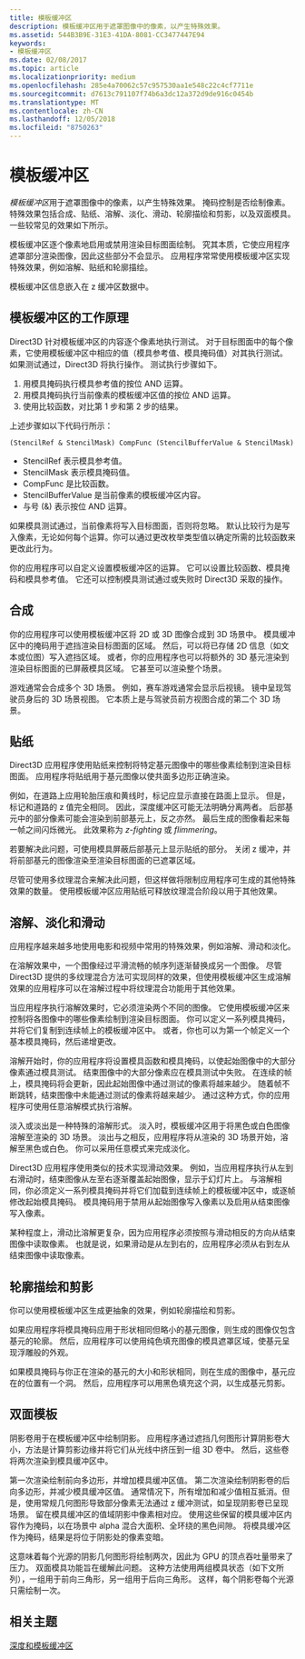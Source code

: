 ```yaml
---
title: 模板缓冲区
description: 模板缓冲区用于遮罩图像中的像素，以产生特殊效果。
ms.assetid: 544B3B9E-31E3-41DA-8081-CC3477447E94
keywords:
- 模板缓冲区
ms.date: 02/08/2017
ms.topic: article
ms.localizationpriority: medium
ms.openlocfilehash: 285e4a70062c57c957530aa1e548c22c4cf7711e
ms.sourcegitcommit: d7613c791107f74b6a3dc12a372d9de916c0454b
ms.translationtype: MT
ms.contentlocale: zh-CN
ms.lasthandoff: 12/05/2018
ms.locfileid: "8750263"
---
```

# <a name="stencil-buffers"></a>模板缓冲区


*模板缓冲区*用于遮罩图像中的像素，以产生特殊效果。 掩码控制是否绘制像素。 特殊效果包括合成、贴纸、溶解、淡化、滑动、轮廓描绘和剪影，以及双面模具。 一些较常见的效果如下所示。

模板缓冲区逐个像素地启用或禁用渲染目标图面绘制。 究其本质，它使应用程序遮罩部分渲染图像，因此这些部分不会显示。 应用程序常常使用模板缓冲区实现特殊效果，例如溶解、贴纸和轮廓描绘。

模板缓冲区信息嵌入在 z 缓冲区数据中。

## <a name="span-idhowthestencilbufferworksspanspan-idhowthestencilbufferworksspanspan-idhowthestencilbufferworksspanhow-the-stencil-buffer-works"></a><span id="How_the_Stencil_Buffer_Works"></span><span id="how_the_stencil_buffer_works"></span><span id="HOW_THE_STENCIL_BUFFER_WORKS"></span>模板缓冲区的工作原理


Direct3D 针对模板缓冲区的内容逐个像素地执行测试。 对于目标图面中的每个像素，它使用模板缓冲区中相应的值（模具参考值、模具掩码值）对其执行测试。 如果测试通过，Direct3D 将执行操作。 测试执行步骤如下。

1.  用模具掩码执行模具参考值的按位 AND 运算。
2.  用模具掩码执行当前像素的模板缓冲区值的按位 AND 运算。
3.  使用比较函数，对比第 1 步和第 2 步的结果。

上述步骤如以下代码行所示：

```
(StencilRef & StencilMask) CompFunc (StencilBufferValue & StencilMask)
```

-   StencilRef 表示模具参考值。
-   StencilMask 表示模具掩码值。
-   CompFunc 是比较函数。
-   StencilBufferValue 是当前像素的模板缓冲区内容。
-   与号 (&) 表示按位 AND 运算。

如果模具测试通过，当前像素将写入目标图面，否则将忽略。 默认比较行为是写入像素，无论如何每个运算。你可以通过更改枚举类型值以确定所需的比较函数来更改此行为。

你的应用程序可以自定义设置模板缓冲区的运算。 它可以设置比较函数、模具掩码和模具参考值。 它还可以控制模具测试通过或失败时 Direct3D 采取的操作。

## <a name="span-idcompositingspanspan-idcompositingspanspan-idcompositingspancompositing"></a><span id="Compositing"></span><span id="compositing"></span><span id="COMPOSITING"></span>合成


你的应用程序可以使用模板缓冲区将 2D 或 3D 图像合成到 3D 场景中。 模具缓冲区中的掩码用于遮挡渲染目标图面的区域。 然后，可以将已存储 2D 信息（如文本或位图）写入遮挡区域。 或者，你的应用程序也可以将额外的 3D 基元渲染到渲染目标图面的已屏蔽模具区域。 它甚至可以渲染整个场景。

游戏通常会合成多个 3D 场景。 例如，赛车游戏通常会显示后视镜。 镜中呈现驾驶员身后的 3D 场景视图。 它本质上是与驾驶员前方视图合成的第二个 3D 场景。

## <a name="span-iddecalingspanspan-iddecalingspanspan-iddecalingspandecaling"></a><span id="Decaling"></span><span id="decaling"></span><span id="DECALING"></span>贴纸


Direct3D 应用程序使用贴纸来控制将特定基元图像中的哪些像素绘制到渲染目标图面。 应用程序将贴纸用于基元图像以使共面多边形正确渲染。

例如，在道路上应用轮胎压痕和黄线时，标记应显示直接在路面上显示。 但是，标记和道路的 z 值完全相同。 因此，深度缓冲区可能无法明确分离两者。 后部基元中的部分像素可能会渲染到前部基元上，反之亦然。 最后生成的图像看起来每一帧之间闪烁微光。 此效果称为 *z-fighting* 或 *flimmering*。

若要解决此问题，可使用模具屏蔽后部基元上显示贴纸的部分。 关闭 z 缓冲，并将前部基元的图像渲染至渲染目标图面的已遮罩区域。

尽管可使用多纹理混合来解决此问题，但这样做将限制应用程序可生成的其他特殊效果的数量。 使用模板缓冲区应用贴纸可释放纹理混合阶段以用于其他效果。

## <a name="span-iddissolvesfadesandswipesspanspan-iddissolvesfadesandswipesspanspan-iddissolvesfadesandswipesspandissolves-fades-and-swipes"></a><span id="Dissolves__fades__and_swipes"></span><span id="dissolves__fades__and_swipes"></span><span id="DISSOLVES__FADES__AND_SWIPES"></span>溶解、淡化和滑动


应用程序越来越多地使用电影和视频中常用的特殊效果，例如溶解、滑动和淡化。

在溶解效果中，一个图像经过平滑流畅的帧序列逐渐替换成另一个图像。 尽管 Direct3D 提供的多纹理混合方法可实现同样的效果，但使用模板缓冲区生成溶解效果的应用程序可以在溶解过程中将纹理混合功能用于其他效果。

当应用程序执行溶解效果时，它必须渲染两个不同的图像。 它使用模板缓冲区来控制将各图像中的哪些像素绘制到渲染目标图面。 你可以定义一系列模具掩码，并将它们复制到连续帧上的模板缓冲区中。 或者，你也可以为第一个帧定义一个基本模具掩码，然后递增更改。

溶解开始时，你的应用程序将设置模具函数和模具掩码，以使起始图像中的大部分像素通过模具测试。 结束图像中的大部分像素应在模具测试中失败。 在连续的帧上，模具掩码将会更新，因此起始图像中通过测试的像素将越来越少。 随着帧不断跳转，结束图像中未能通过测试的像素将越来越少。 通过这种方式，你的应用程序可使用任意溶解模式执行溶解。

淡入或淡出是一种特殊的溶解形式。 淡入时，模板缓冲区用于将黑色或白色图像溶解至渲染的 3D 场景。 淡出与之相反，应用程序将从渲染的 3D 场景开始，溶解至黑色或白色。 你可以采用任意模式来完成淡化。

Direct3D 应用程序使用类似的技术实现滑动效果。 例如，当应用程序执行从左到右滑动时，结束图像从左至右逐渐覆盖起始图像，显示于幻灯片上。 与溶解相同，你必须定义一系列模具掩码并将它们加载到连续帧上的模板缓冲区中，或逐帧修改起始模具掩码。 模具掩码用于禁用从起始图像写入像素以及启用从结束图像写入像素。

某种程度上，滑动比溶解更复杂，因为应用程序必须按照与滑动相反的方向从结束图像中读取像素。 也就是说，如果滑动是从左到右的，应用程序必须从右到左从结束图像中读取像素。

## <a name="span-idoutlinesandsilhouettesspanspan-idoutlinesandsilhouettesspanspan-idoutlinesandsilhouettesspanoutlines-and-silhouettes"></a><span id="Outlines_and_silhouettes"></span><span id="outlines_and_silhouettes"></span><span id="OUTLINES_AND_SILHOUETTES"></span>轮廓描绘和剪影


你可以使用模板缓冲区生成更抽象的效果，例如轮廓描绘和剪影。

如果应用程序将模具掩码应用于形状相同但略小的基元图像，则生成的图像仅包含基元的轮廓。 然后，应用程序可以使用纯色填充图像的模具遮罩区域，使基元呈现浮雕般的外观。

如果模具掩码与你正在渲染的基元的大小和形状相同，则在生成的图像中，基元应在的位置有一个洞。 然后，应用程序可以用黑色填充这个洞，以生成基元剪影。

## <a name="span-idtwo-sidedstencilspanspan-idtwo-sidedstencilspanspan-idtwo-sidedstencilspantwo-sided-stencil"></a><span id="Two-sided_stencil"></span><span id="two-sided_stencil"></span><span id="TWO-SIDED_STENCIL"></span>双面模板


阴影卷用于在模板缓冲区中绘制阴影。 应用程序通过遮挡几何图形计算阴影卷大小，方法是计算剪影边缘并将它们从光线中挤压到一组 3D 卷中。 然后，这些卷将两次渲染到模具缓冲区中。

第一次渲染绘制前向多边形，并增加模具缓冲区值。 第二次渲染绘制阴影卷的后向多边形，并减少模具缓冲区值。 通常情况下，所有增加和减少值相互抵消。但是，使用常规几何图形导致部分像素无法通过 z 缓冲测试，如呈现阴影卷已呈现场景。 留在模具缓冲区的值域阴影中像素相对应。 使用这些保留的模具缓冲区内容作为掩码，以在场景中 alpha 混合大面积、全环绕的黑色间隙。 将模具缓冲区作为掩码，结果是将位于阴影处的像素变暗。

这意味着每个光源的阴影几何图形将绘制两次，因此为 GPU 的顶点吞吐量带来了压力。 双面模具功能旨在缓解此问题。 这种方法使用两组模具状态（如下文所列），一组用于前向三角形，另一组用于后向三角形。 这样，每个阴影卷每个光源只需绘制一次。

## <a name="span-idrelated-topicsspanrelated-topics"></a><span id="related-topics"></span>相关主题


[深度和模板缓冲区](depth-and-stencil-buffers.md)

 

 




